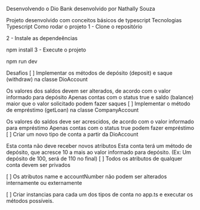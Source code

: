 Desenvolvendo o Dio Bank
desenvolvido por Nathally Souza

Projeto desenvolvido com conceitos básicos de typescript
Tecnologias
Typescript
Como rodar o projeto
1 - Clone o repositório

2 - Instale as dependeências

npm install
3 - Execute o projeto

npm run dev

Desafios
[ ] Implementar os métodos de depósito (deposit) e saque (withdraw) na classe DioAccount

Os valores dos saldos devem ser alterados, de acordo com o valor informado para depósito
Apenas contas com o status true e saldo (balance) maior que o valor solicitado podem fazer saques
[ ] Implementar o método de empréstimo (getLoan) na classe CompanyAccount

Os valores do saldos deve ser acrescidos, de acordo com o valor informado para empréstimo
Apenas contas com o status true podem fazer empréstimo
[ ] Criar um novo tipo de conta a partir da DioAccount

Esta conta não deve receber novos atributos
Esta conta terá um método de depósito, que acresce 10 a mais ao valor informado para depósito. (Ex: Um depósito de 100, será de 110 no final)
[ ] Todos os atributos de qualquer conta devem ser privados

[ ] Os atributos name e accountNumber não podem ser alterados internamente ou externamente

[ ] Criar instancias para cada um dos tipos de conta no app.ts e executar os métodos possíveis.